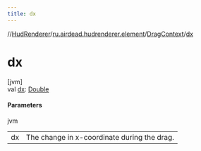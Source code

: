 ```yaml
---
title: dx
---
```

//[HudRenderer](../../../index.html)/[ru.airdead.hudrenderer.element](../index.html)/[DragContext](index.html)/[dx](dx.html)



# dx



[jvm]\
val [dx](dx.html): [Double](https://kotlinlang.org/api/latest/jvm/stdlib/kotlin/-double/index.html)



#### Parameters


jvm

| | |
|---|---|
| dx | The change in x-coordinate during the drag. |




